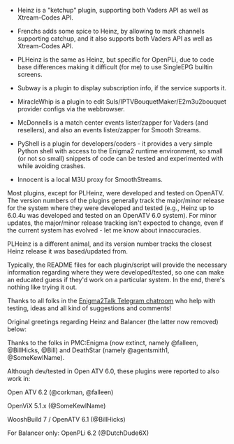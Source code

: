 * Heinz is a "ketchup" plugin, supporting both Vaders API as well as Xtream-Codes API.

* Frenchs adds some spice to Heinz, by allowing to mark channels supporting catchup,
  and it also supports both Vaders API as well as Xtream-Codes API.

* PLHeinz is the same as Heinz, but specific for OpenPLi, due to code base differences
  making it difficult (for me) to use SingleEPG builtin screens.

* Subway is a plugin to display subscription info, if the service supports it.

* MiracleWhip is a plugin to edit Suls/IPTVBouquetMaker/E2m3u2bouquet provider configs
  via the webbrowser.

* McDonnells is a match center events lister/zapper for Vaders (and resellers), and
  also an events lister/zapper for Smooth Streams.

* PyShell is a plugin for developers/coders - it provides a very simple Python
  shell with access to the Enigma2 runtime environment, so small (or not so small)
  snippets of code can be tested and experimented with while avoiding crashes.

* Innocent is a local M3U proxy for SmoothStreams.

Most plugins, except for PLHeinz, were developed and tested on OpenATV. The version
numbers of the plugins generally track the major/minor release for the system where
they were developed and tested (e.g., Heinz up to 6.0.4u was developed and tested on an
OpenATV 6.0 system). For minor updates, the major/minor release tracking isn't expected
to change, even if the current system has evolved - let me know about innaccuracies.

PLHeinz is a different animal, and its version number tracks the closest Heinz release
it was based/updated from.

Typically, the README files for each plugin/script will provide the necessary information
regarding where they were developed/tested, so one can make an educated guess if they'd
work on a particular system. In the end, there's nothing like trying it out.

Thanks to all folks in the [Enigma2Talk Telegram chatroom](https://t.me/talkenigma2) who
help with testing, ideas and all kind of suggestions and comments!

Original greetings regarding Heinz and Balancer (the latter now removed) below:

Thanks to the folks in PMC:Enigma (now extinct, namely @falleen, @BillHicks, @Bill) and DeathStar (namely @agentsmith1, @SomeKewlName).

Although dev/tested in Open ATV 6.0, these plugins were reported to also work in:

Open ATV 6.2 (@corkman, @falleen)

OpenViX 5.1.x (@SomeKewlName)

WooshBuild 7 / OpenATV 6.1 (@BillHicks)

For Balancer only: OpenPLi 6.2 (@DutchDude6X)

